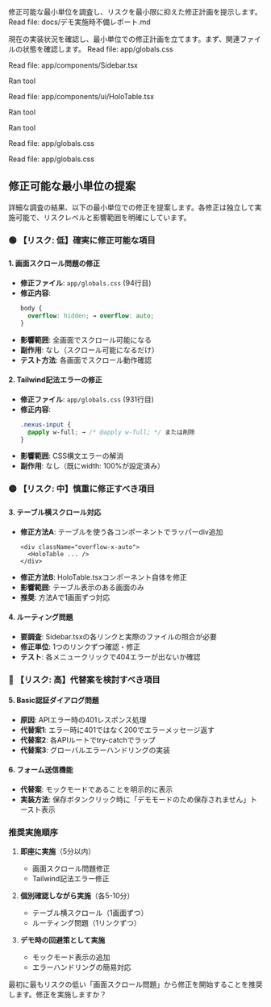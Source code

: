 修正可能な最小単位を調査し、リスクを最小限に抑えた修正計画を提示します。
Read file: docs/デモ実施時不備レポート.md

現在の実装状況を確認し、最小単位での修正計画を立てます。まず、関連ファイルの状態を確認します。
Read file: app/globals.css

Read file: app/components/Sidebar.tsx

Ran tool

Read file: app/components/ui/HoloTable.tsx

Ran tool

Ran tool

Read file: app/globals.css

Read file: app/globals.css

## 修正可能な最小単位の提案

詳細な調査の結果、以下の最小単位での修正を提案します。各修正は独立して実施可能で、リスクレベルと影響範囲を明確にしています。

### 🟢 【リスク: 低】確実に修正可能な項目

#### 1. **画面スクロール問題の修正**
- **修正ファイル**: `app/globals.css` (94行目)
- **修正内容**: 
  ```css
  body {
    overflow: hidden; → overflow: auto;
  }
  ```
- **影響範囲**: 全画面でスクロール可能になる
- **副作用**: なし（スクロール可能になるだけ）
- **テスト方法**: 各画面でスクロール動作確認

#### 2. **Tailwind記法エラーの修正**
- **修正ファイル**: `app/globals.css` (931行目)
- **修正内容**: 
  ```css
  .nexus-input {
    @apply w-full; → /* @apply w-full; */ または削除
  }
  ```
- **影響範囲**: CSS構文エラーの解消
- **副作用**: なし（既にwidth: 100%が設定済み）

### 🟡 【リスク: 中】慎重に修正すべき項目

#### 3. **テーブル横スクロール対応**
- **修正方法A**: テーブルを使う各コンポーネントでラッパーdiv追加
  ```tsx
  <div className="overflow-x-auto">
    <HoloTable ... />
  </div>
  ```
- **修正方法B**: HoloTable.tsxコンポーネント自体を修正
- **影響範囲**: テーブル表示のある画面のみ
- **推奨**: 方法Aで1画面ずつ対応

#### 4. **ルーティング問題**
- **要調査**: Sidebar.tsxの各リンクと実際のファイルの照合が必要
- **修正単位**: 1つのリンクずつ確認・修正
- **テスト**: 各メニュークリックで404エラーが出ないか確認

### 🔴 【リスク: 高】代替案を検討すべき項目

#### 5. **Basic認証ダイアログ問題**
- **原因**: APIエラー時の401レスポンス処理
- **代替案1**: エラー時に401ではなく200でエラーメッセージ返す
- **代替案2**: 各APIルートでtry-catchでラップ
- **代替案3**: グローバルエラーハンドリングの実装

#### 6. **フォーム送信機能**
- **代替案**: モックモードであることを明示的に表示
- **実装方法**: 保存ボタンクリック時に「デモモードのため保存されません」トースト表示

### 推奨実施順序

1. **即座に実施**（5分以内）
   - 画面スクロール問題修正
   - Tailwind記法エラー修正

2. **個別確認しながら実施**（各5-10分）
   - テーブル横スクロール（1画面ずつ）
   - ルーティング問題（1リンクずつ）

3. **デモ時の回避策として実施**
   - モックモード表示の追加
   - エラーハンドリングの簡易対応

最初に最もリスクの低い「画面スクロール問題」から修正を開始することを推奨します。修正を実施しますか？